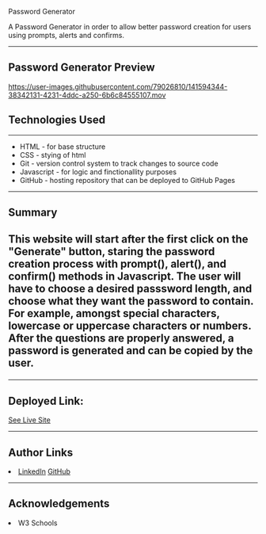 Password Generator

A Password Generator in order to allow better password creation for users using prompts, alerts and confirms. 
 
<hr>
 
 <h2> Password Generator Preview </h2>
 
https://user-images.githubusercontent.com/79026810/141594344-38342131-4231-4ddc-a250-6b6c84555107.mov
 
<h2> Technologies Used </h2>
<hr>
<ul> 
<li> HTML - for base structure </li>
<li> CSS - stying of html </li>
<li> Git - version control system to track changes to source code </li>
<li>Javascript - for logic and finctionallity purposes </li>
<li> GitHub - hosting repository that can be deployed to GitHub Pages </li>
</ul>
 
<hr> 

<h2> Summary <h2> 
<p>This website will start after the first click on the "Generate" button, staring the password creation process with prompt(), alert(), and confirm() methods in Javascript. 
The user will have to choose a desired passsword length, and choose what they want the password to contain. 
For example, amongst special characters, lowercase or uppercase characters or numbers.
After the questions are properly answered, a password is generated and can be copied by the user.</p>
<hr>

<h2>Deployed Link:</h2>
 <a href="https://hadisafari77.github.io/Professional-Portfolio/index.html">See Live Site</a>
<hr>

<h2>Author Links</h2>
<li> <a href="https://www.linkedin.com/in/hadi-safari-649309141/">LinkedIn</a>  <a href="https://github.com/hadisafari77">GitHub</a></li>
<hr>

  <h2> Acknowledgements </h2> 
  <li> W3 Schools </li>



